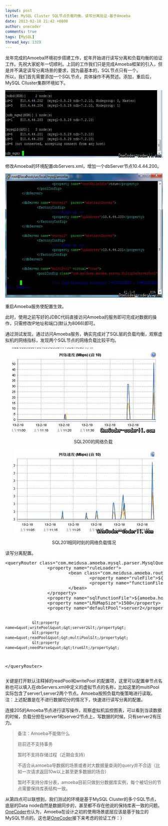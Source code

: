 ```yaml
---
layout: post
title: MySQL Cluster SQL节点负载均衡、读写分离验证-基于Amoeba
date: 2013-02-18 21:42 +0800
author: onecoder
comments: true
tags: [MySQL]
thread_key: 1329
---
```

<p>
	龙年完成的Amoeba环境初步搭建工作，蛇年开始进行读写分离和负载均衡的验证工作。先祝大家蛇年一切顺利。上回的工作我们只是完成Amoeba框架的引入，但是并不满足读写分离场景的要求，因为最基本的，SQL节点只有一个。<br />
	所以，我们首先需要添加一个SQL节点，具体操作不再赘述。添加，重启后，MySQL Clluster集群环境如下。</p>
<p style="text-align: center;">
	<img alt="" src="/images/oldposts/vx9AH.jpg" style="width: 634px; height: 215px;" /></p>
<p>
	修改Amoeba的环境配置dbServers.xml，增加一个dbServer节点10.4.44.200。</p>
<p style="text-align: center;">
	<img alt="" src="/images/oldposts/guAe1.jpg" style="width: 630px; height: 397px;" /></p>
<p>
	重启Amoeba服务使配置生效。</p>
<p>
	此时，使用之前写好的JDBC代码直接访问Amoeba的服务即可完成对数据的操作，只需修改IP地址和端口(默认为8066)即可。</p>
<p>
	通过测试发现，通过访问Amoeba服务，确实完成对了SQL层的负载均衡，观察虚拟机的网络指标，发现两个SQL节点的网络负载比较平均。</p>
<p style="text-align: center;">
	<img alt="" src="/images/oldposts/NcP23.jpg" style="width: 461px; height: 273px;" /></p>
<p style="text-align: center;">
	&nbsp; &nbsp; &nbsp; &nbsp; &nbsp; &nbsp; &nbsp; &nbsp;SQL200的网络负载</p>
<p style="text-align: center;">
	<img alt="" src="/images/oldposts/XUfES.jpg" style="width: 450px; height: 271px;" /></p>
<p style="text-align: center;">
	SQL201相同时刻的网络负载情况</p>
<p>
	读写分离配置。</p>
<pre class="brush:xml;first-line:1;pad-line-numbers:true;highlight:null;collapse:false;">
&lt;queryRouter class=&quot;com.meidusa.amoeba.mysql.parser.MysqlQueryRouter&quot;&gt;
                &lt;property name=&quot;ruleLoader&quot;&gt;
                        &lt;bean class=&quot;com.meidusa.amoeba.route.TableRuleFileLoader&quot;&gt;
                                &lt;property name=&quot;ruleFile&quot;&gt;${amoeba.home}/conf/rule.xml&lt;/property&gt;
                                &lt;property name=&quot;functionFile&quot;&gt;${amoeba.home}/conf/ruleFunctionMap.xml&lt;/property&gt;
                        &lt;/bean&gt;
                &lt;/property&gt;
                &lt;property name=&quot;sqlFunctionFile&quot;&gt;${amoeba.home}/conf/functionMap.xml&lt;/property&gt;
                &lt;property name=&quot;LRUMapSize&quot;&gt;1500&lt;/property&gt;
                &lt;property name=&quot;defaultPool&quot;&gt;server2&lt;/property&gt;

                &lt;property name=&quot;writePool&quot;&gt;server2&lt;/property&gt;
                &lt;property name=&quot;readPool&quot;&gt;multiPool&lt;/property&gt;
                &lt;property name=&quot;needParse&quot;&gt;true&lt;/property&gt;
 &lt;/queryRouter&gt;</pre>
<p>
	关键是打开默认注释掉的readPool和writePool 的配置项，这里可以配置单节点名称也可以填入在dbServers.xml中定义的虚拟节点的名称，比如这里的multiPool实际包含了server1,server2两个节点。Amoeba按照负载均衡策略进行读取。<br />
	注：上述配置是在不进行数据切分的情况下，快速进行读写分离的配置。</p>
<p>
	连接205的Amoeba节点进行读写操作，观察虚拟机监控图表，可以看到当读数据的时候，负载分担在server1和server2节点上，写数据的时候，只有server2有压力。</p>
<blockquote>
	<p>
		备注：Amoeba不能做什么</p>
	<p>
		目前还不支持事务</p>
	<p>
		暂时不支持存储过程（近期会支持）</p>
	<p>
		不适合从amoeba导数据的场景或者对大数据量查询的query并不合适（比如一次请求返回10w以上甚至更多数据的场合）</p>
	<p>
		暂时不支持分库分表，amoeba目前只做到分数据库实例，每个被切分的节点需要保持库表结构一致。</p>
</blockquote>
<p>
	从第四点可以联想到，我们测试的环境是基于MySQL Cluster的多个SQL节点，底层的Data node自然是数据同步的，甚至都不存在他说的保持库表一致的问题。<a href="http://www.coderli.com">OneCoder</a>也认为，Amoeba在设计之初的使用场景底层应该是基于独立的MySQL节点的。这也是<a href="http://www.coderli.com">OneCoder</a>接下来考虑的验证工作：）</p>